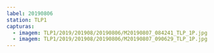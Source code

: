 ```yaml
---
label: 20190806
station: TLP1
capturas:
  - imagem: TLP1/2019/201908/20190806/M20190807_084241_TLP_1P.jpg
  - imagem: TLP1/2019/201908/20190806/M20190807_090629_TLP_1P.jpg
---
```

